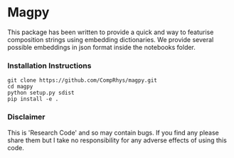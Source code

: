 # Magpy
This package has been written to provide a quick and way to featurise composition strings using embedding dictionaries. We provide several possible embeddings in json format inside the notebooks folder.

### Installation Instructions

```
git clone https://github.com/CompRhys/magpy.git
cd magpy
python setup.py sdist
pip install -e .
```

### Disclaimer
This is 'Research Code' and so may contain bugs. If you find any please share them but I take no responsibility for any adverse effects of using this code.
